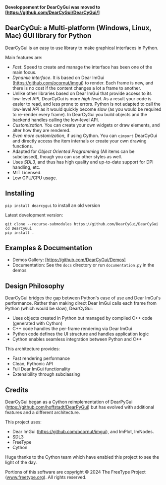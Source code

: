 **Developpement for DearCyGui was moved to [https://github.com/DearCyGui/DearCyGui/]**

## DearCyGui: a Multi-platform (Windows, Linux, Mac) GUI library for Python

DearCyGui is an easy to use library to make graphical interfaces in Python.

Main features are:
* *Fast*. Speed to create and manage the interface has been one of the main focus.
* *Dynamic interface*. It is based on Dear ImGui (https://github.com/ocornut/imgui) to render. Each frame is new, and there is no cost if the content changes a lot a frame to another.
* Unlike other libraries based on Dear ImGui that provide access to its low-level API, DearCyGui is more *high level*. As a result your code is easier to read, and less prone to errors. Python is not adapted to call the low-level API as it would quickly become slow (as you would be required to re-render every frame). In DearCyGui you build objects and the backend handles calling the low-level API.
* *Customization*. You can create your own widgets or draw elements, and alter how they are rendered.
* *Even more customization*, if using Cython. You can `cimport` DearCyGui and directly access the item internals or create your own drawing functions.
* Adapted for *Object Oriented Programming* (All items can be subclassed), though you can use other styles as well.
* Uses *SDL3*, and thus has high quality and up-to-date support for DPI handling, etc.
* MIT Licensed.
* Low GPU/CPU usage.


## Installing
`pip install dearcygui` to install an old version

Latest development version:
```
git clone --recurse-submodules https://github.com/DearCyGui/DearCyGui
cd DearCyGui
pip install .
```

## Examples & Documentation

* Demos Gallery: [https://github.com/DearCyGui/Demos]
* Documentation: See the `docs` directory or run `documentation.py` in the demos


## Design Philosophy
DearCyGui bridges the gap between Python's ease of use and Dear ImGui's performance. Rather than making direct Dear ImGui calls each frame from Python (which would be slow), DearCyGui:

* Uses objects created in Python but managed by compiled C++ code (generated with Cython)
* C++ code handles the per-frame rendering via Dear ImGui
* Python code defines the UI structure and handles application logic
* Cython enables seamless integration between Python and C++

This architecture provides:
* Fast rendering performance
* Clean, Pythonic API
* Full Dear ImGui functionality
* Extensibility through subclassing

## Credits
DearCyGui began as a Cython reimplementation of DearPyGui (https://github.com/hoffstadt/DearPyGui) but has evolved with additional features and a different architecture.

This project uses:
* Dear ImGui (https://github.com/ocornut/imgui), and ImPlot, ImNodes.
* SDL3
* FreeType
* Cython

Huge thanks to the Cython team which have enabled this project to see the light of the day.

Portions of this software are copyright © 2024 The FreeType
Project (www.freetype.org).  All rights reserved.

